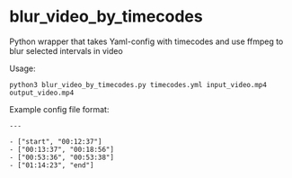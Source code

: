 # blur_video_by_timecodes
Python wrapper that takes Yaml-config with timecodes and use ffmpeg to blur selected intervals in video

Usage:
```
python3 blur_video_by_timecodes.py timecodes.yml input_video.mp4 output_video.mp4
```

Example config file format:
```
---

- ["start", "00:12:37"]
- ["00:13:37", "00:18:56"]
- ["00:53:36", "00:53:38"]
- ["01:14:23", "end"]
```